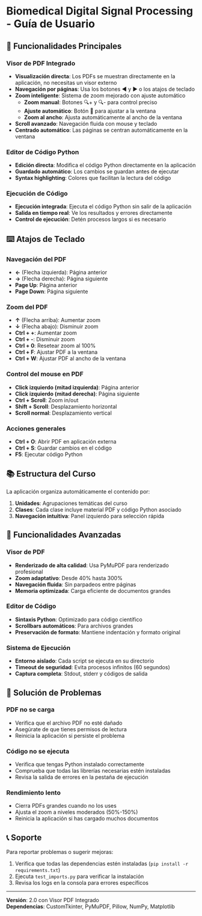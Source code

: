 # Biomedical Digital Signal Processing - Guía de Usuario

## 🚀 Funcionalidades Principales

### Visor de PDF Integrado
- **Visualización directa**: Los PDFs se muestran directamente en la aplicación, no necesitas un visor externo
- **Navegación por páginas**: Usa los botones ◀️ y ▶️ o los atajos de teclado
- **Zoom inteligente**: Sistema de zoom mejorado con ajuste automático
  - **Zoom manual**: Botones 🔍+ y 🔍- para control preciso
  - **Ajuste automático**: Botón 📐 para ajustar a la ventana
  - **Zoom al ancho**: Ajusta automáticamente al ancho de la ventana
- **Scroll avanzado**: Navegación fluida con mouse y teclado
- **Centrado automático**: Las páginas se centran automáticamente en la ventana

### Editor de Código Python
- **Edición directa**: Modifica el código Python directamente en la aplicación
- **Guardado automático**: Los cambios se guardan antes de ejecutar
- **Syntax highlighting**: Colores que facilitan la lectura del código

### Ejecución de Código
- **Ejecución integrada**: Ejecuta el código Python sin salir de la aplicación
- **Salida en tiempo real**: Ve los resultados y errores directamente
- **Control de ejecución**: Detén procesos largos si es necesario

## ⌨️ Atajos de Teclado

### Navegación del PDF
- **←** (Flecha izquierda): Página anterior
- **→** (Flecha derecha): Página siguiente
- **Page Up**: Página anterior
- **Page Down**: Página siguiente

### Zoom del PDF
- **↑** (Flecha arriba): Aumentar zoom
- **↓** (Flecha abajo): Disminuir zoom
- **Ctrl + +**: Aumentar zoom
- **Ctrl + -**: Disminuir zoom
- **Ctrl + 0**: Resetear zoom al 100%
- **Ctrl + F**: Ajustar PDF a la ventana
- **Ctrl + W**: Ajustar PDF al ancho de la ventana

### Control del mouse en PDF
- **Click izquierdo (mitad izquierda)**: Página anterior
- **Click izquierdo (mitad derecha)**: Página siguiente
- **Ctrl + Scroll**: Zoom in/out
- **Shift + Scroll**: Desplazamiento horizontal
- **Scroll normal**: Desplazamiento vertical

### Acciones generales
- **Ctrl + O**: Abrir PDF en aplicación externa
- **Ctrl + S**: Guardar cambios en el código
- **F5**: Ejecutar código Python

## 📚 Estructura del Curso

La aplicación organiza automáticamente el contenido por:
1. **Unidades**: Agrupaciones temáticas del curso
2. **Clases**: Cada clase incluye material PDF y código Python asociado
3. **Navegación intuitiva**: Panel izquierdo para selección rápida

## 🔧 Funcionalidades Avanzadas

### Visor de PDF
- **Renderizado de alta calidad**: Usa PyMuPDF para renderizado profesional
- **Zoom adaptativo**: Desde 40% hasta 300%
- **Navegación fluida**: Sin parpadeos entre páginas
- **Memoria optimizada**: Carga eficiente de documentos grandes

### Editor de Código
- **Sintaxis Python**: Optimizado para código científico
- **Scrollbars automáticos**: Para archivos grandes
- **Preservación de formato**: Mantiene indentación y formato original

### Sistema de Ejecución
- **Entorno aislado**: Cada script se ejecuta en su directorio
- **Timeout de seguridad**: Evita procesos infinitos (60 segundos)
- **Captura completa**: Stdout, stderr y códigos de salida

## 🐛 Solución de Problemas

### PDF no se carga
- Verifica que el archivo PDF no esté dañado
- Asegúrate de que tienes permisos de lectura
- Reinicia la aplicación si persiste el problema

### Código no se ejecuta
- Verifica que tengas Python instalado correctamente
- Comprueba que todas las librerías necesarias estén instaladas
- Revisa la salida de errores en la pestaña de ejecución

### Rendimiento lento
- Cierra PDFs grandes cuando no los uses
- Ajusta el zoom a niveles moderados (50%-150%)
- Reinicia la aplicación si has cargado muchos documentos

## 📞 Soporte

Para reportar problemas o sugerir mejoras:
1. Verifica que todas las dependencias estén instaladas (`pip install -r requirements.txt`)
2. Ejecuta `test_imports.py` para verificar la instalación
3. Revisa los logs en la consola para errores específicos

---

**Versión**: 2.0 con Visor PDF Integrado  
**Dependencias**: CustomTkinter, PyMuPDF, Pillow, NumPy, Matplotlib
